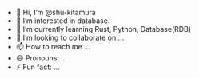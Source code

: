 - 👋 Hi, I’m @shu-kitamura
- 👀 I’m interested in database.
- 🌱 I’m currently learning Rust, Python, Database(RDB)
- 💞️ I’m looking to collaborate on ...
- 📫 How to reach me ...
- 😄 Pronouns: ...
- ⚡ Fun fact: ...

<!---
shu-kitamura/shu-kitamura is a ✨ special ✨ repository because its `README.md` (this file) appears on your GitHub profile.
You can click the Preview link to take a look at your changes.
--->
